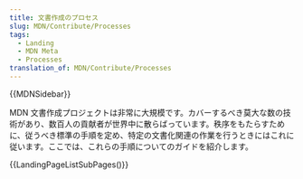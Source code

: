 ```yaml
---
title: 文書作成のプロセス
slug: MDN/Contribute/Processes
tags:
  - Landing
  - MDN Meta
  - Processes
translation_of: MDN/Contribute/Processes
---
```

{{MDNSidebar}}

MDN 文書作成プロジェクトは非常に大規模です。カバーするべき莫大な数の技術があり、数百人の貢献者が世界中に散らばっています。秩序をもたらすために、従うべき標準の手順を定め、特定の文書化関連の作業を行うときにはこれに従います。ここでは、これらの手順についてのガイドを紹介します。

{{LandingPageListSubPages()}}
